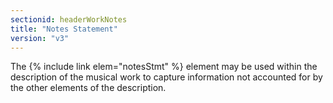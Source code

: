 ```yaml
---
sectionid: headerWorkNotes
title: "Notes Statement"
version: "v3"
---
```


The {% include link elem="notesStmt" %} element may be used within the description of the
musical work to capture information not accounted for by the other elements of the
description.

